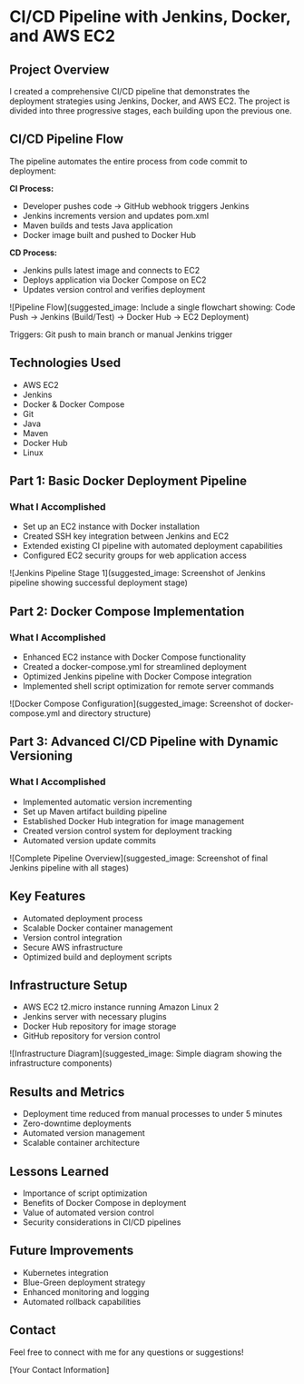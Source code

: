 # CI/CD Pipeline with Jenkins, Docker, and AWS EC2

## Project Overview
I created a comprehensive CI/CD pipeline that demonstrates the deployment strategies using Jenkins, Docker, and AWS EC2. The project is divided into three progressive stages, each building upon the previous one.

## CI/CD Pipeline Flow

The pipeline automates the entire process from code commit to deployment:

**CI Process:**
- Developer pushes code → GitHub webhook triggers Jenkins
- Jenkins increments version and updates pom.xml
- Maven builds and tests Java application
- Docker image built and pushed to Docker Hub

**CD Process:**
- Jenkins pulls latest image and connects to EC2
- Deploys application via Docker Compose on EC2
- Updates version control and verifies deployment

![Pipeline Flow](suggested_image: Include a single flowchart showing: Code Push → Jenkins (Build/Test) → Docker Hub → EC2 Deployment)

Triggers: Git push to main branch or manual Jenkins trigger

## Technologies Used
- AWS EC2
- Jenkins
- Docker & Docker Compose
- Git
- Java
- Maven
- Docker Hub
- Linux

## Part 1: Basic Docker Deployment Pipeline

### What I Accomplished
- Set up an EC2 instance with Docker installation
- Created SSH key integration between Jenkins and EC2
- Extended existing CI pipeline with automated deployment capabilities
- Configured EC2 security groups for web application access

![Jenkins Pipeline Stage 1](suggested_image: Screenshot of Jenkins pipeline showing successful deployment stage)

## Part 2: Docker Compose Implementation

### What I Accomplished
- Enhanced EC2 instance with Docker Compose functionality
- Created a docker-compose.yml for streamlined deployment
- Optimized Jenkins pipeline with Docker Compose integration
- Implemented shell script optimization for remote server commands

![Docker Compose Configuration](suggested_image: Screenshot of docker-compose.yml and directory structure)

## Part 3: Advanced CI/CD Pipeline with Dynamic Versioning

### What I Accomplished
- Implemented automatic version incrementing
- Set up Maven artifact building pipeline
- Established Docker Hub integration for image management
- Created version control system for deployment tracking
- Automated version update commits

![Complete Pipeline Overview](suggested_image: Screenshot of final Jenkins pipeline with all stages)

## Key Features
- Automated deployment process
- Scalable Docker container management
- Version control integration
- Secure AWS infrastructure
- Optimized build and deployment scripts

## Infrastructure Setup
- AWS EC2 t2.micro instance running Amazon Linux 2
- Jenkins server with necessary plugins
- Docker Hub repository for image storage
- GitHub repository for version control

![Infrastructure Diagram](suggested_image: Simple diagram showing the infrastructure components)

## Results and Metrics
- Deployment time reduced from manual processes to under 5 minutes
- Zero-downtime deployments
- Automated version management
- Scalable container architecture

## Lessons Learned
- Importance of script optimization
- Benefits of Docker Compose in deployment
- Value of automated version control
- Security considerations in CI/CD pipelines

## Future Improvements
- Kubernetes integration
- Blue-Green deployment strategy
- Enhanced monitoring and logging
- Automated rollback capabilities

## Contact
Feel free to connect with me for any questions or suggestions!

[Your Contact Information]
